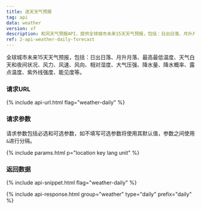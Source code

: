 ```yaml
---
title: 逐天天气预报
tag: api
data: weather
version: v7
description: 和风天气预报API，提供全球城市未来15天天气预报，包括：日出日落、月升月落、最高最低温度、天气白天和夜间状况、风力、风速、风向、相对湿度、大气压强、降水量、降水概率、露点温度、紫外线强度、能见度等。
ref: 2-api-weather-daily-forecast
---
```


全球城市未来15天天气预报，包括：日出日落、月升月落、最高最低温度、天气白天和夜间状况、风力、风速、风向、相对湿度、大气压强、降水量、降水概率、露点温度、紫外线强度、能见度等。

### 请求URL

{% include api-url.html flag="weather-daily" %}
  
### 请求参数

请求参数包括必选和可选参数，如不填写可选参数将使用其默认值，参数之间使用`&`进行分隔。

{% include params.html p="location key lang unit" %}

### 返回数据

{% include api-snippet.html flag="weather-daily" %}

{% include api-response.html group="weather" type="daily" prefix="daily" %}

